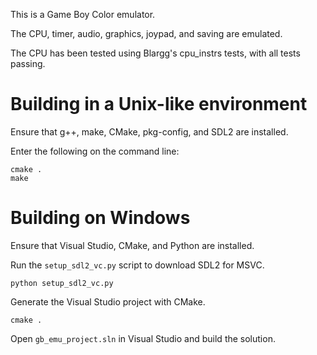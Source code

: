 This is a Game Boy Color emulator.

The CPU, timer, audio, graphics, joypad, and saving are emulated.

The CPU has been tested using Blargg's cpu_instrs tests, with all tests passing.

# Building in a Unix-like environment

Ensure that g++, make, CMake, pkg-config, and SDL2 are installed.

Enter the following on the command line:

```
cmake .
make
```

# Building on Windows

Ensure that Visual Studio, CMake, and Python are installed.

Run the `setup_sdl2_vc.py` script to download SDL2 for MSVC.

```
python setup_sdl2_vc.py
```

Generate the Visual Studio project with CMake.

```
cmake .
```

Open `gb_emu_project.sln` in Visual Studio and build the solution.
